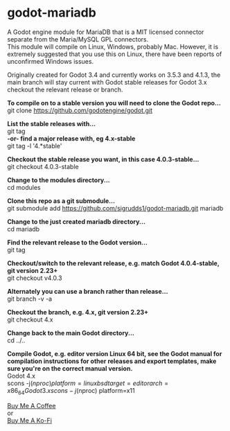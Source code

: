 # godot-mariadb
A Godot engine module for MariaDB that is a MIT licensed connector separate from the Maria/MySQL GPL connectors.  
This module will compile on Linux, Windows, probably Mac. However, it is extremely suggested that you use this on Linux, there have been reports of unconfirmed Windows issues.  
  
Originally created for Godot 3.4 and currently works on 3.5.3 and 4.1.3, the main branch will stay current with Godot stable releases for Godot 3.x checkout the relevant release or branch.  
  
**To compile on to a stable version you will need to clone the Godot repo...**  
git clone https://github.com/godotengine/godot.git  

**List the stable releases with...**  
git tag  
**-or- find a major release with, eg 4.x-stable**  
git tag -l '4.\*stable'  

**Checkout the stable release you want, in this case 4.0.3-stable...**  
git checkout 4.0.3-stable  

**Change to the modules directory...**  
cd modules  

**Clone this repo as a git submodule...**  
git submodule add https://github.com/sigrudds1/godot-mariadb.git mariadb  

**Change to the just created mariadb directory...**  
cd mariadb  

**Find the relevant release to the Godot version...**  
git tag  

**Checkout/switch to the relevant release, e.g. match Godot 4.0.4-stable, git version 2.23+**  
git checkout v4.0.3

**Alternately you can use a branch rather than release...**  
git branch -v -a

**Checkout the branch, e.g. 4.x, git version 2.23+**  
git checkout 4.x

**Change back to the main Godot directory...**  
cd ../..  

**Compile Godot, e.g. editor version Linux 64 bit, see the Godot manual for compilation instructions for other releases and export templates, make sure you're on the correct manual version.**  
Godot 4.x  
scons -j$(nproc) platform=linuxbsd target=editor arch=x86_64  
Godot 3.x  
scons -j$(nproc) platform=x11  
  
[Buy Me A Coffee](https://buymeacoffee.com/VikingTinkerer)  
  or  
[Buy Me A Ko-Fi](https://ko-fi.com/vikingtinkerer)

